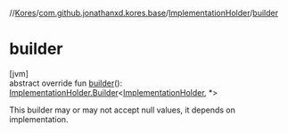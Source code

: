 //[Kores](../../../index.md)/[com.github.jonathanxd.kores.base](../index.md)/[ImplementationHolder](index.md)/[builder](builder.md)

# builder

[jvm]\
abstract override fun [builder](builder.md)(): [ImplementationHolder.Builder](-builder/index.md)<[ImplementationHolder](index.md), *>

This builder may or may not accept null values, it depends on implementation.
